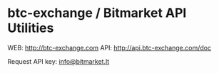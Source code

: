 # btc-exchange / Bitmarket API Utilities

WEB: http://btc-exchange.com
API: http://api.btc-exchange.com/doc

Request API key: info@bitmarket.lt

